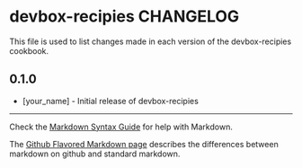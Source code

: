 devbox-recipies CHANGELOG
=========================

This file is used to list changes made in each version of the devbox-recipies cookbook.

0.1.0
-----
- [your_name] - Initial release of devbox-recipies

- - -
Check the [Markdown Syntax Guide](http://daringfireball.net/projects/markdown/syntax) for help with Markdown.

The [Github Flavored Markdown page](http://github.github.com/github-flavored-markdown/) describes the differences between markdown on github and standard markdown.
